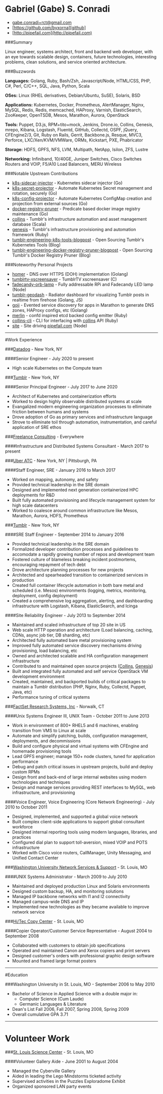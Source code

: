 [github]: https://github.com/byxorna "GitHub"
[email]: mailto:gabe.conradi+rct@gmail.com
[factset]: https://www.factset.com "FactSet Research Systems"
[tumblr]: https://www.tumblr.com "Tumblr"
[datadog]: https://www.datadoghq.com "Datadog"
[uberatc]: https://www.uberatc.com "Uber ATC"
[nss]: http://nss.wustl.edu/ "Washington University Network Services"
[hitec]: http://www.hiteccopy.com/ "Hi/Tec Copy Center"
[slsc]: http://www.slsc.org/ "St. Louis Science Center"
[collins]: https://github.com/tumblr/collins "Collins"
[genesis]: https://github.com/tumblr/genesis "Genesis"
[homer]: https://github.com/byxorna/homer "Homer"
[tumblrtv-xscreensaver]: https://github.com/byxorna/tumblrtv-xscreensaver "TumblrTV xscreensaver"
[goji]: https://github.com/byxorna/goji "Goji"
[merlin]: https://github.com/byxorna/merlin "Merlin"
[moroccron]: https://github.com/byxorna/moroccron "Moroccron"
[tumblr-geodash]: https://github.com/byxorna/tumblr-geodash "Tumblr Geodash"
[collins-cli]: https://github.com/byxorna/collins-cli "Collins CLI"
[site]: https://github.com/byxorna/site "Site"
[pipefail]: https://pipefail.com "pipefail.com"
[fadecandy-orb-lamp]: https://github.com/byxorna/fadecandy-orb-lamp "fadecandy-orb-lamp"
[consulting]: https://pipefail.com/consulting "Consulting"
[k8s-sidecar-injector]: https://github.com/tumblr/k8s-sidecar-injector "k8s-sidecar-injector"
[k8s-secret-projector]: https://github.com/tumblr/k8s-secret-projector "k8s-secret-projector"
[k8s-config-projector]: https://github.com/tumblr/k8s-config-projector "k8s-config-projector"
[docker-registry-pruner]: https://github.com/tumblr/docker-registry-pruner "docker-registry-pruner"
[tumblr-engineering-k8s-tools-blogpost]: https://engineering.tumblr.com/post/182013497734/open-sourcing-our-kubernetes-tools "Open Sourcing Tumblr's Kubernetes Tools"
[tumblr-engineering-docker-registry-pruner-blogpost]: https://engineering.tumblr.com/post/186469641253/docker-registry-pruner-release "Open Sourcing Tumblr's Docker Registry Pruner"

Gabriel (Gabe) S. Conradi
==================

- [gabe.conradi+rct@gmail.com][email]
- [https://github.com/byxorna][github]
- [http://pipefail.com](http://pipefail.com)

###Summary

Linux engineer, systems architect, front and backend web developer, with an eye towards scalable design, containers, future technologies, interesting problems, clean solutions, and service oriented architecture.

###Buzzwords

__Languages:__ Golang, Ruby, Bash/Zsh, Javascript/Node, HTML/CSS, PHP, C\#, Perl, C/C++, SQL, Java, Python, Scala

__OSes:__ Linux (RHEL derivatives, Debian/Ubuntu, SuSE), Solaris, BSD

__Applications:__ Kubernetes, Docker, Prometheus, AlertManager, Nginx, MySQL, Redis, Redis, memcached, HAProxy, Varnish, ElasticSearch, ZooKeeper, OpenTSDB, Mesos, Marathon, Aurora, OpenStack

__Tools:__ Puppet, D3.js, RPM+tito+mock, Jenkins, Drone.io, Collins, Genesis, mrepo, Kibana, Logstash, Fluentd, GitHub, Collectd, OSPF, jQuery, CFEngine2/3, Git, Ruby on Rails, Gerrit, Backbone.js, Resque, MVC3, Perforce, LXC/Xen/KVM/VMWare, ORMs, Kickstart, PXE, Phabricator

__Storage:__ HDFS, GPFS, NFS, LVM, Multipath, NetApp, Isilon, ZFS, Lustre

__Networking:__ Infiniband, 10/40GE, Juniper Switches, Cisco Switches Routers and VOIP, F5/A10 Load Balancers, MERU Wireless

###Notable Upstream Contributions

- [k8s-sidecar-injector] - Kubernetes sidecar injector (Go)
- [k8s-secret-projector] - Automate Kubernetes Secret management and rotation, securely (Go)
- [k8s-config-projector] - Automate Kubernetes ConfigMap creation and projection from external sources (Go)
- [docker-registry-pruner] - Predicate based docker image registry maintenance (Go)
- [collins] - Tumblr's infrastructure automation and asset management database (Scala)
- [genesis] - Tumblr's infrastructure provisioning and automation framework (Ruby)
- [tumblr-engineering-k8s-tools-blogpost] - Open Sourcing Tumblr's Kubernetes Tools (Blog)
- [tumblr-engineering-docker-registry-pruner-blogpost] - Open Sourcing Tumblr's Docker Registry Pruner (Blog)

###Noteworthy Personal Projects

- [homer] - DNS over HTTPS (DOH) implementation (Golang)
- [tumblrtv-xscreensaver] - TumblrTV xscreensaver (C)
- [fadecandy-orb-lamp] - Fully addressable RPi and Fadecandy LED lamp (Node)
- [tumblr-geodash] - Radiator dashboard for visualizing Tumblr posts in realtime from firehose (Golang, JS)
- [goji] - Evented service discovery for apps in Marathon to generate DNS zones, HAProxy configs, etc (Golang)
- [merlin] - confd inspired etcd backed config emitter (Ruby)
- [collins-cli] - CLI for interfacing with [collins] API (Ruby)
- [site] - Site driving [pipefail.com][pipefail] (Node)

***

#Work Experience

###[Datadog][datadog] - New York, NY

####Senior Engineer - July 2020 to present

- High scale Kubernetes on the Compute team

###[Tumblr][tumblr] - New York, NY

####Senior Principal Engineer - July 2017 to June 2020

- Architect of Kubernetes and containerization efforts
- Worked to design highly observable distributed systems at scale
- Evangalized modern engineering organization processes to elliminate friction between humans and systems
- Drove adoption of Go as primary services and infrastructure language
- Strove to elliminate toil through automation, instrumentation, and careful application of SRE ethos

###[Freelance Consulting][consulting] - Everywhere

####Infrastructure and Distributed Systems Consultant - March 2017 to present

###[Uber ATC][uberatc] - New York, NY | Pittsburgh, PA

####Staff Engineer, SRE - January 2016 to March 2017

- Worked on mapping, autonomy, and safety
- Provided technical leadership in the SRE domain
- Designed and implemented next generation containerized HPC deployments for R&D
- Built fully automated provisioning and lifecycle management system for high scale datacenters
- Worked to coalesce around common infrastructure like Mesos, Marathon, Aurora, HDFS, Prometheus

###[Tumblr][tumblr] - New York, NY

####SRE Staff Engineer - September 2014 to January 2016

- Provided technical leadership in the SRE domain
- Formalized developer contribution processes and guidelines to accomodate a rapidly growing number of repos and development team 
- Fostered culture of blameless breaking incident postmortems, encouraging repayment of tech debt
- Drove architecture planning processes for new projects
- Architected and spearheaded transition to containerized services in production
- Created full container lifecycle automation in both bare metal and scheduled (i.e. Mesos) environments (logging, metrics, monitoring, deployment, config deployment)
- Created a comprehensive log aggregation, alerting, and dashboarding infrastructure with Logstash, Kibana, ElasticSearch, and Icinga

####Site Reliability Engineer - July 2013 to September 2014

- Maintained and scaled infrastructure of top 20 site in US
- Web scale HTTP operation and architecture (Load balancing, caching, CDNs, async job tier, DB sharding, etc)
- Architected fully automated bare metal provisioning system
- Improved fully automated service discovery mechanisms driving provisioning, load balancing, etc
- Owned and architected scalable and HA configuration management infrastructure
- Contributed to and maintained open source projects ([Collins][collins], [Genesis][genesis])
- Built and integrated fully automated and self service OpenStack VM development environment
- Created, maintained, and backported builds of critical packages to maintain a Tumblr distribution (PHP, Nginx, Ruby, Collectd, Puppet, Java, etc)
- Performance tuning of critical systems


###[FactSet Research Systems, Inc][factset] - Norwalk, CT

####Unix Systems Engineer III, UNIX Team - October 2011 to June 2013

- Work in environment of 800+ RHEL5 and 6 machines, enabling transition from VMS to Linux at scale
- Automate and simplify patching, builds, configuration management, deployments, and decommissions
- Build and configure physical and virtual systems with CFEngine and homemade provisioning tools
- Lead GPFS engineer; manage 150+ node clusters, tuned for application performance
- Debug and patch critical issues in upstream projects, build and deploy custom RPMs
- Design front and back-end of large internal websites using modern technologies and techniques
- Design and manage services providing REST interfaces to MySQL, web infrastructure, and provisioning


####Voice Engineer, Voice Engineering (Core Network Engineering) - July 2010 to October 2011

- Designed, implemented, and supported a global voice network 
- Built complex client-side applications to support global consultant workforce 
- Designed internal reporting tools using modern languages, libraries, and practices 
- Configured dial plan to support toll-aversion, mixed VOIP and POTS infrastructure 
- Worked with Cisco voice routers, CallManager, Unity Messaging, and Unified Contact Center


###[Washington University Network Services & Support][nss] - St. Louis, MO

####UNIX Systems Administrator - March 2009 to July 2010

- Maintained and deployed production Linux and Solaris environments 
- Designed custom backup, HA, and monitoring solutions 
- Managed IP backbone networks with I1 and I2 connectivity 
- Managed campus-wide DNS and IP 
- Implemented new technologies as they became available to improve network service 


###[Hi/Tec Copy Center][hitec] - St. Louis, MO

####Copier Operator/Customer Service Representative - August 2004 to September 2008

- Collaborated with customers to obtain job specifications 
- Operated and maintained Canon and Xerox copiers and print servers 
- Designed customer's orders with professional graphic design software 
- Mounted and framed large format posters 

***

#Education

###Washington University in St. Louis, MO - September 2006 to May 2010

- Bachelor of Science in Applied Science with a double major in:
  - Computer Science (Cum Laude)
  - Germanic Languages & Literature
- Dean's List Fall 2006, Fall 2007, Spring 2008, Spring 2009
- Overall cumulative GPA 3.71

***

Volunteer Work
==============

###[St. Louis Science Center][slsc] - St. Louis, MO

####Volunteer Gallery Aide - June 2001 to August 2004

- Managed the Cyberville Gallery 
- Aided in leading the Lego Mindstorms ticketed activity 
- Supervised activities in the Puzzles Exploradome Exhibit 
- Organized sponsored LAN party events 

